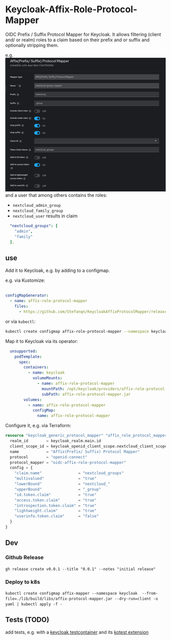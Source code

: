# Keycloak-Affix-Role-Protocol-Mapper

OIDC Prefix / Suffix Protocol Mapper for Keycloak. 
It allows filtering (client and/ or realm) roles to a claim based on their prefix and or suffix and optionally stripping them. 

e.g.
![Sample mapper config](doc/AffixMapperConfig.png)
and a user that among others contains the roles:
* `nextcloud_admin_group`
* `nextcloud_family_group`
* `nextcloud_user`
results in claim
```yaml
  "nextcloud_groups": [
    "admin",
    "family"
  ],
```


## use

Add it to Keycloak, e.g. by adding to a configmap.

e.g. via Kustomize:
```yaml

configMapGenerator:
  - name: affix-role-protocol-mapper
    files:
      - https://github.com/Stefanqn/KeycloakAffixProtocolMapper/releases/download/v0.0.2/affix-role-protocol-mapper.jar # unknown renovate detection
```
or via `kubectl`: 
```bash
kubectl create configmap affix-role-protocol-mapper --namespace keycloak  --from-file=./lib/build/libs/affix-role-protocol-mapper.jar --dry-run=client -o yaml | kubectl apply -f -
```

Map it to Keycloak via its operator:
```yaml
  unsupported:
    podTemplate:
      spec:
        containers:
          - name: keycloak
            volumeMounts:
              - name: affix-role-protocol-mapper
                mountPath: /opt/keycloak/providers/affix-role-protocol-mapper.jar
                subPath: affix-role-protocol-mapper.jar
        volumes:
          - name: affix-role-protocol-mapper
            configMap:
              name: affix-role-protocol-mapper
```

Configure it, e.g. via Terraform: 
```terraform
resource "keycloak_generic_protocol_mapper" "affix_role_protocol_mapper" {
  realm_id        = keycloak_realm.main.id
  client_scope_id = keycloak_openid_client_scope.nextcloud_client_scope.id
  name            = "Affix(Prefix/ Suffix) Protocol Mapper"
  protocol        = "openid-connect"
  protocol_mapper = "oidc-affix-role-protocol-mapper"
  config = {
    "claim.name"                = "nextcloud_groups"
    "multivalued"               = "true"
    "lowerBound"                = "nextcloud_"
    "upperBound"                = "_group"
    "id.token.claim"            = "true"
    "access.token.claim"        = "true"
    "introspection.token.claim" = "true"
    "lightweight.claim"         = "true"
    "userinfo.token.claim"      = "false"
  }
}
```

## Dev
### Github Release
`gh release create v0.0.1 --title "0.0.1" --notes "initial release"`
### Deploy to k8s
`kubectl create configmap affix-mapper --namespace keycloak  --from-file=./lib/build/libs/affix-protocol-mapper.jar --dry-run=client -o yaml | kubectl apply -f -`

## Tests (TODO)
add tests, e.g. with a [keycloak testcontainer](https://github.com/dasniko/testcontainers-keycloak) and its [kotest extension](https://github.com/kotest/kotest-extensions-testcontainers)


